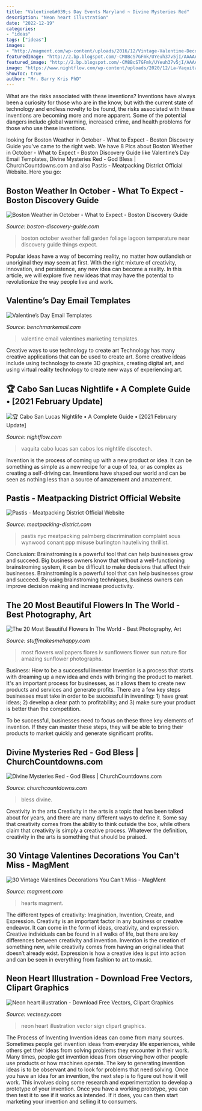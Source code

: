 ```yaml
---
title: "Valentine&#039;s Day Events Maryland ~ Divine Mysteries Red"
description: "Neon heart illustration"
date: "2022-12-19"
categories:
- "ideas"
tags: ["ideas"]
images:
- "http://magment.com/wp-content/uploads/2016/12/Vintage-Valentine-Decorations-Pinterest.jpg"
featuredImage: "http://2.bp.blogspot.com/-CM8BcS7GFmk/UYeuh37v5jI/AAAAAAAABsQ/uHmJh4otMU8/s1600/Flor+IV.jpg"
featured_image: "http://2.bp.blogspot.com/-CM8BcS7GFmk/UYeuh37v5jI/AAAAAAAABsQ/uHmJh4otMU8/s1600/Flor+IV.jpg"
image: "https://www.nightflow.com/wp-content/uploads/2020/12/La-Vaquita-1-1024x430.jpg"
ShowToc: true
author: "Mr. Barry Kris PhD"
---
```



What are the risks associated with these inventions?
Inventions have always been a curiosity for those who are in the know, but with the current state of technology and endless novelty to be found, the risks associated with these inventions are becoming more and more apparent. Some of the potential dangers include global warming, increased crime, and health problems for those who use these inventions.

	

		
looking for Boston Weather in October - What to Expect - Boston Discovery Guide you've came to the right web. We have 8 Pics about Boston Weather in October - What to Expect - Boston Discovery Guide like Valentine’s Day Email Templates, Divine Mysteries Red - God Bless | ChurchCountdowns.com and also Pastis - Meatpacking District Official Website. Here you go:
		
    
## Boston Weather In October - What To Expect - Boston Discovery Guide

<img loading=lazy src="https://www.boston-discovery-guide.com/image-files/800-public-garden-bridge-foliage.jpg" onerror="this.onerror=null;this.src='https://tse4.mm.bing.net/th?id=OIP.tvTrQL_i5SWA7jfEa8j0aQHaEE&amp;pid=15.1';" alt="Boston Weather in October - What to Expect - Boston Discovery Guide">

_Source: boston-discovery-guide.com_

>boston october weather fall garden foliage lagoon temperature near discovery guide things expect. 

	

Popular ideas have a way of becoming reality, no matter how outlandish or unoriginal they may seem at first. With the right mixture of creativity, innovation, and persistence, any new idea can become a reality. In this article, we will explore five new ideas that may have the potential to revolutionize the way people live and work.

    
## Valentine’s Day Email Templates

<img loading=lazy src="https://www.benchmarkemail.com/images/email-marketing-holiday/valentines/Valentine-thumb.jpg" onerror="this.onerror=null;this.src='https://tse3.mm.bing.net/th?id=OIP.dt8Uw_q8SKvHoYe1ajJRGwAAAA&amp;pid=15.1';" alt="Valentine’s Day Email Templates">

_Source: benchmarkemail.com_

>valentine email valentines marketing templates. 

	

Creative ways to use technology to create art
Technology has many creative applications that can be used to create art. Some creative ideas include using technology to create 3D graphics, creating digital art, and using virtual reality technology to create new ways of experiencing art.

    
## 🏆 Cabo San Lucas Nightlife • A Complete Guide • [2021 February Update]

<img loading=lazy src="https://www.nightflow.com/wp-content/uploads/2020/12/La-Vaquita-1-1024x430.jpg" onerror="this.onerror=null;this.src='https://tse4.mm.bing.net/th?id=OIP.4vXp-gxjfWI6E5WDOvwiggHaDH&amp;pid=15.1';" alt="🏆 Cabo San Lucas Nightlife • A Complete Guide • [2021 February Update]">

_Source: nightflow.com_

>vaquita cabo lucas san cabos los nightlife discotech. 

	

Invention is the process of coming up with a new product or idea. It can be something as simple as a new recipe for a cup of tea, or as complex as creating a self-driving car. Inventions have shaped our world and can be seen as nothing less than a source of amazement and amazement.

    
## Pastis - Meatpacking District Official Website

<img loading=lazy src="https://www.meatpacking-district.com/wp-content/uploads/2019/08/L_Palmberg_Pastis_027_web.jpg" onerror="this.onerror=null;this.src='https://tse4.mm.bing.net/th?id=OIP.Fw_sfHiw3Bd212OHPOQQmQHaE8&amp;pid=15.1';" alt="Pastis - Meatpacking District Official Website">

_Source: meatpacking-district.com_

>pastis nyc meatpacking palmberg discrimination complaint sous wynwood conant ppp misuse burlington hauteliving thrillist. 

	

Conclusion: Brainstroming is a powerful tool that can help businesses grow and succeed.
Big business owners know that without a well-functioning brainstroming system, it can be difficult to make decisions that affect their businesses. Brainstroming is a powerful tool that can help businesses grow and succeed. By using brainstroming techniques, business owners can improve decision making and increase productivity.

    
## The 20 Most Beautiful Flowers In The World - Best Photography, Art

<img loading=lazy src="http://2.bp.blogspot.com/-CM8BcS7GFmk/UYeuh37v5jI/AAAAAAAABsQ/uHmJh4otMU8/s1600/Flor+IV.jpg" onerror="this.onerror=null;this.src='https://tse1.mm.bing.net/th?id=OIP.kZ3It2zpC16HQ57hqdAdygHaLJ&amp;pid=15.1';" alt="The 20 Most Beautiful Flowers In The World - Best Photography, Art">

_Source: stuffmakesmehappy.com_

>most flowers wallpapers flores iv sunflowers flower sun nature flor amazing sunflower photographs. 

	

Business: How to be a successful inventor
Invention is a process that starts with dreaming up a new idea and ends with bringing the product to market. It's an important process for businesses, as it allows them to create new products and services and generate profits.
There are a few key steps businesses must take in order to be successful in inventing: 1) have great ideas; 2) develop a clear path to profitability; and 3) make sure your product is better than the competition.

To be successful, businesses need to focus on these three key elements of invention. If they can master these steps, they will be able to bring their products to market quickly and generate significant profits.

    
## Divine Mysteries Red - God Bless | ChurchCountdowns.com

<img loading=lazy src="https://churchcountdowns.com/wp-content/uploads/Divine-Mysteries-Red-God-Bless-scaled.jpg" onerror="this.onerror=null;this.src='https://tse3.mm.bing.net/th?id=OIP.0wr152tLjgci8BjZJElHBgHaEK&amp;pid=15.1';" alt="Divine Mysteries Red - God Bless | ChurchCountdowns.com">

_Source: churchcountdowns.com_

>bless divine. 

	

Creativity in the arts
Creativity in the arts is a topic that has been talked about for years, and there are many different ways to define it. Some say that creativity comes from the ability to think outside the box, while others claim that creativity is simply a creative process. Whatever the definition, creativity in the arts is something that should be praised.

    
## 30 Vintage Valentines Decorations You Can&#039;t Miss - MagMent

<img loading=lazy src="http://magment.com/wp-content/uploads/2016/12/Vintage-Valentine-Decorations-Pinterest.jpg" onerror="this.onerror=null;this.src='https://tse1.mm.bing.net/th?id=OIP.Ife4d5RbVcZ9wqU70BkwlAAAAA&amp;pid=15.1';" alt="30 Vintage Valentines Decorations You Can&#039;t Miss - MagMent">

_Source: magment.com_

>hearts magment. 

	

The different types of creativity: Imagination, Invention, Create, and Expression.
Creativity is an important factor in any business or creative endeavor. It can come in the form of ideas, creativity, and expression. Creative individuals can be found in all walks of life, but there are key differences between creativity and invention. Invention is the creation of something new, while creativity comes from having an original idea that doesn’t already exist. Expression is how a creative idea is put into action and can be seen in everything from fashion to art to music.

    
## Neon Heart Illustration - Download Free Vectors, Clipart Graphics

<img loading=lazy src="https://static.vecteezy.com/system/resources/previews/000/401/480/original/vector-neon-heart-illustration.jpg" onerror="this.onerror=null;this.src='https://tse1.mm.bing.net/th?id=OIP.hfL4ueRhCl4exAW_BPLwWQHaHa&amp;pid=15.1';" alt="Neon heart illustration - Download Free Vectors, Clipart Graphics">

_Source: vecteezy.com_

>neon heart illustration vector sign clipart graphics. 

	

The Process of Inventing
Invention ideas can come from many sources. Sometimes people get invention ideas from everyday life experiences, while others get their ideas from solving problems they encounter in their work. Many times, people get invention ideas from observing how other people use products or how machines operate. The key to generating invention ideas is to be observant and to look for problems that need solving.
Once you have an idea for an invention, the next step is to figure out how it will work. This involves doing some research and experimentation to develop a prototype of your invention. Once you have a working prototype, you can then test it to see if it works as intended. If it does, you can then start marketing your invention and selling it to consumers.

